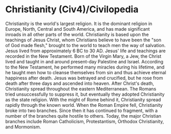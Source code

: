 # Christianity (Civ4)/Civilopedia

Christianity is the world's largest religion. It is the dominant religion in Europe, North, Central and South America, and has made significant inroads in all other parts of the world. Christianity is based upon the teachings of Jesus Christ, whom Christians believe to have been the "son of God made flesh," brought to the world to teach men the way of salvation. Jesus lived from approximately 6 BC to 30 AD.
Jesus' life and teachings are recorded in the New Testament. Born of the Virgin Mary, a Jew, the Christ lived and taught in and around present-day Palestine and Israel. According to the New Testament, he performed many miracles during his lifetime, and he taught men how to cleanse themselves from sin and thus achieve eternal happiness after death. Jesus was betrayed and crucified, but he rose from death after three days and ascended into heaven.
After Christ's death, Christianity spread throughout the eastern Mediterranean. The Romans tried unsuccessfully to suppress it, but eventually they adopted Christianity as the state religion. With the might of Rome behind it, Christianity spread rapidly through the known world. When the Roman Empire fell, Christianity broke into two branches. Since then it has continued to fragment, with a number of the branches quite hostile to others. Today, the major Christian branches include Roman Catholicism, Protestantism, Orthodox Christianity, and Mormonism.